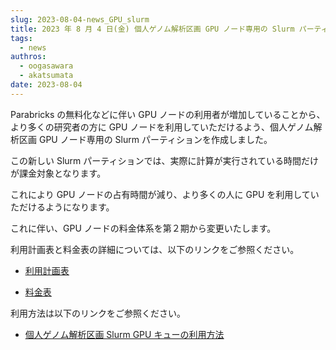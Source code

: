 ```yaml
---
slug: 2023-08-04-news_GPU_slurm
title: 2023 年 8 月 4 日(金) 個人ゲノム解析区画 GPU ノード専用の Slurm パーティションの作成
tags:
  - news
authros:
  - oogasawara
  - akatsumata
date: 2023-08-04
---
```


Parabricks の無料化などに伴い GPU ノードの利用者が増加していることから、より多くの研究者の方に GPU ノードを利用していただけるよう、個人ゲノム解析区画 GPU ノード専用の Slurm パーティションを作成しました。

この新しい Slurm パーティションでは、実際に計算が実行されている時間だけが課金対象となります。

これにより GPU ノードの占有時間が減り、より多くの人に GPU を利用していただけるようになります。

これに伴い、GPU ノードの料金体系を第２期から変更いたします。

利用計画表と料金表の詳細については、以下のリンクをご参照ください。
- [<u>利用計画表</u>](/application/resource_extension)

- [<u>料金表</u>](/application/use_policy/)


利用方法は以下のリンクをご参照ください。

- [<u>個人ゲノム解析区画 Slurm GPU キューの利用方法</u>](/personal_genome_division/gpu_slurm)

